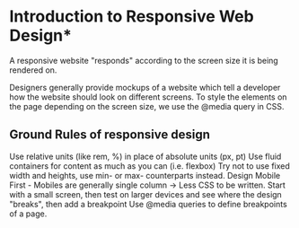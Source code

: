 # Introduction to Responsive Web Design*

A responsive website "responds" according to the screen size it is being rendered on.

Designers generally provide mockups of a website which tell a developer how the website should look on different screens.
To style the elements on the page depending on the screen size, we use the @media query in CSS.

## Ground Rules of responsive design

Use relative units (like rem, %) in place of absolute units (px, pt)
Use fluid containers for content as much as you can (i.e. flexbox)
Try not to use fixed width and heights, use min- or max- counterparts instead.
Design Mobile First - Mobiles are generally single column → Less CSS to be written.
Start with a small screen, then test on larger devices and see where the design "breaks", then add a breakpoint
Use @media queries to define breakpoints of a page.
